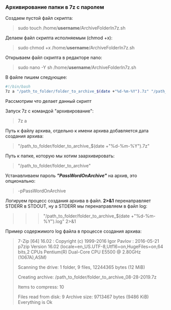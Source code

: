 ### Архивирование папки в 7z с паролем

Создаем пустой файл скрипта:
>sudo touch /home/**username**/ArchiveFolderIn7z.sh

Делаем файл скрипта исполняемым (chmod +x):
>sudo chmod +x /home/**username**/ArchiveFolderIn7z.sh

Открываем файл скрипта в редакторе nano:
>sudo nano -Y sh /home/**username**/ArchiveFolderIn7z.sh

В файле пишем следующее:
```sh
#!/bin/bash
7z a "/path_to_folder/folder_to_archive_$(date +"%d-%m-%Y").7z" "/path_to_folder/folder_to_archive" -pPassWordOnArchive >> "/path_to_folder/folder_to_archive_$(date +"%d-%m-%Y").log" 2>&1
```

Рассмотрим что делает данный скрипт

Запуск 7z с командой "архивирование":
>7z a

Путь к файлу архива, отдельно к имени архива добавляется дата создания архива:
>"/path_to_folder/folder_to_archive_$(date +"%d-%m-%Y").7z"

Путь к папке, которую мы хотим заархивировать:
>"/path_to_folder/folder_to_archive"

Устанавливаем пароль ***"PassWordOnArchive"*** на архив, это опционально:
>-pPassWordOnArchive

Логируем процесс создания архива в файл. **2>&1** перенаправляет STDERR в STDOUT,  ну а STDERR мы перенаправляем в файл log:
> >> "/path_to_folder/folder_to_archive_$(date +"%d-%m-%Y").log" 2>&1

Пример содержимого log файла в процессе создания архива:

>7-Zip [64] 16.02 : Copyright (c) 1999-2016 Igor Pavlov : 2016-05-21
>p7zip Version 16.02 (locale=en_US.UTF-8,Utf16=on,HugeFiles=on,64 bits,2 CPUs Pentium(R) Dual-Core  CPU      E5500  @ 2.80GHz (1067A),ASM)
>
>Scanning the drive:
>1 folder, 9 files, 12244365 bytes (12 MiB)
>
>Creating archive: /path_to_folder/folder_to_archive_08-28-2019.7z
>
>Items to compress: 10
>
>
>Files read from disk: 9
>Archive size: 9713467 bytes (9486 KiB)
>Everything is Ok
